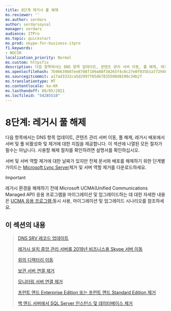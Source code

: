 ```yaml
---
title: 8단계 레거시 풀 해제
ms.reviewer: ''
ms.author: serdars
author: serdarsoysal
manager: serdars
audience: ITPro
ms.topic: quickstart
ms.prod: skype-for-business-itpro
f1.keywords:
- NOCSH
localization_priority: Normal
ms.custom: httpsfix
description: 다음 항목에서는 DNS 항목 업데이트, 콘텐츠 관리 서버 이동, 풀 해제, 레거시 배포에서 서버 및 풀 비활성화 및 제거에 대한 지침을 제공합니다. 이 섹션에 나열된 모든 절차가 필수는 아닙니다. 사용할 해제 절차를 확인하려면 설명서를 확인하십시오.
ms.openlocfilehash: 7b96639b07ee8788f109a08f38265f4c0c27e0f035b1a7729488d4064ec31208
ms.sourcegitcommit: a17ad3332ca5d2997f85db7835500d8190c34b2f
ms.translationtype: MT
ms.contentlocale: ko-KR
ms.lasthandoff: 08/05/2021
ms.locfileid: "54285518"
---
```

# <a name="phase-8-decommission-legacy-pools"></a>8단계: 레거시 풀 해제

다음 항목에서는 DNS 항목 업데이트, 콘텐츠 관리 서버 이동, 풀 해제, 레거시 배포에서 서버 및 풀 비활성화 및 제거에 대한 지침을 제공합니다. 이 섹션에 나열된 모든 절차가 필수는 아닙니다. 사용할 해제 절차를 확인하려면 설명서를 확인하십시오. 
  
서버 및 서버 역할 제거에 대한 날짜가 있지만 전체 문서와 배포를 해제하기 위한 단계별 가이드는 [Microsoft Lync Server](https://go.microsoft.com/fwlink/p/?linkId=246227)제거 및 서버 역할 제거를 다운로드하세요. 
  
> [!IMPORTANT]
> 레거시 환경을 해제하기 전에 Microsoft UCMA(Unified Communications Managed API) 응용 프로그램을 마이그레이션 및 업그레이드하는 데 대한 자세한 내용은 [UCMA 응용 프로그램:](/previous-versions/office/jj728782(v=office.15))동시 사용, 마이그레이션 및 업그레이드 시나리오를 참조하세요.
  
## <a name="in-this-section"></a>이 섹션의 내용

> [DNS SRV 레코드 업데이트](update-dns-srv-records.md)
> 
> [레거시 설치 중앙 관리 서버를 2019년 비즈니스용 Skype 서버 이동](move-the-central-management-server.md)
> 
> [회의 디렉터리 이동](move-conference-directories.md)
> 
> [보관 서버 연결 제거](remove-the-archiving-server-association.md)
> 
> [모니터링 서버 연결 제거](remove-the-monitoring-server-association.md)
> 
> [프런트 엔드 Enterprise Edition 또는 프런트 엔드 Standard Edition 제거](remove-the-front-end-server.md)
> 
> [백 엔드 서버에서 SQL Server 인스턴스 및 데이터베이스 제거](remove-sql-server-instances-and-databases-on-the-back-end-server.md)
